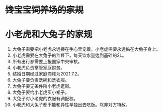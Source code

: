 # ~~馋宝宝饲养场的家规~~

# 小老虎和大兔子的家规



1. 大兔子需要把小老虎永远捧在手心里宠着，小老虎需要永远黏在大兔子身上。
2. 小老虎需要在大兔子的监督下，每天饮水量达到基础的2L。
3. 所有出行都需要上报国家中央审核。
4. 小老虎负责掌管家庭财务。
5. 结婚日期经过家庭商榷为2021.7.2。
6. 大兔子要负责洗碗和洗衣服。
7. 大兔子要无条件陪小老虎逛街。
8. 大兔子要给小老虎买小裙子。
9. 大兔子对小老虎的衣服有调配权。
10. 小老虎和大兔子都不能和异性单独出去吃饭。除非对方特赦。

